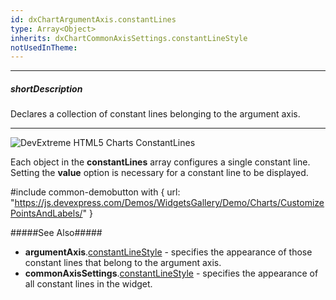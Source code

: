 ```yaml
---
id: dxChartArgumentAxis.constantLines
type: Array<Object>
inherits: dxChartCommonAxisSettings.constantLineStyle
notUsedInTheme: 
---
```

---
##### shortDescription
Declares a collection of constant lines belonging to the argument axis.

---
![DevExtreme HTML5 Charts ConstantLines](/images/ChartJS/visual_elements/constant_lines.png)

Each object in the **constantLines** array configures a single constant line. Setting the **value** option is necessary for a constant line to be displayed.

#include common-demobutton with {
    url: "https://js.devexpress.com/Demos/WidgetsGallery/Demo/Charts/CustomizePointsAndLabels/"
}

#####See Also#####
- **argumentAxis**.[constantLineStyle](/api-reference/20%20Data%20Visualization%20Widgets/dxChart/1%20Configuration/argumentAxis/constantLineStyle '/Documentation/ApiReference/Data_Visualization_Widgets/dxChart/Configuration/argumentAxis/constantLineStyle/') - specifies the appearance of those constant lines that belong to the argument axis.
- **commonAxisSettings**.[constantLineStyle](/api-reference/20%20Data%20Visualization%20Widgets/dxChart/1%20Configuration/commonAxisSettings/constantLineStyle '/Documentation/ApiReference/Data_Visualization_Widgets/dxChart/Configuration/commonAxisSettings/constantLineStyle/') - specifies the appearance of all constant lines in the widget.
